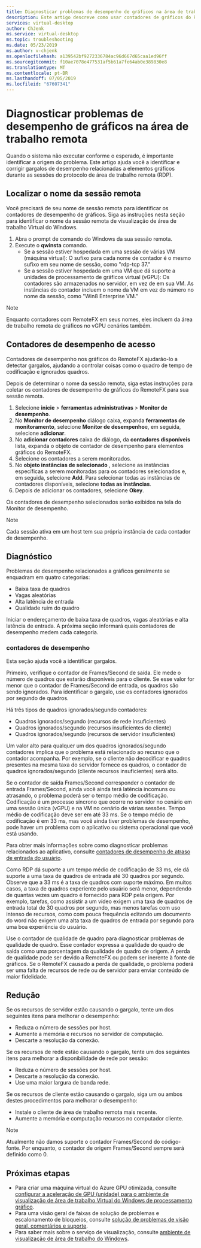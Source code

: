 ```yaml
---
title: Diagnosticar problemas de desempenho de gráficos na área de trabalho remota - Azure
description: Este artigo descreve como usar contadores de gráficos do RemoteFX em sessões de protocolo de área de trabalho remota para diagnosticar problemas de desempenho com gráficos na área de trabalho Virtual do Windows.
services: virtual-desktop
author: ChJenk
ms.service: virtual-desktop
ms.topic: troubleshooting
ms.date: 05/23/2019
ms.author: v-chjenk
ms.openlocfilehash: a139542bf9272336784ac96d667d65caa1ed96ff
ms.sourcegitcommit: f10ae7078e477531af5b61a7fe64ab0e389830e8
ms.translationtype: MT
ms.contentlocale: pt-BR
ms.lasthandoff: 07/05/2019
ms.locfileid: "67607341"
---
```

# <a name="diagnose-graphics-performance-issues-in-remote-desktop"></a>Diagnosticar problemas de desempenho de gráficos na área de trabalho remota

Quando o sistema não executar conforme o esperado, é importante identificar a origem do problema. Este artigo ajuda você a identificar e corrigir gargalos de desempenho relacionadas a elementos gráficos durante as sessões do protocolo de área de trabalho remota (RDP).

## <a name="find-your-remote-session-name"></a>Localizar o nome da sessão remota

Você precisará de seu nome de sessão remota para identificar os contadores de desempenho de gráficos. Siga as instruções nesta seção para identificar o nome da sessão remota de visualização de área de trabalho Virtual do Windows.

1. Abra o prompt de comando do Windows da sua sessão remota.
2. Execute o **qwinsta** comando.
    - Se a sessão estiver hospedada em uma sessão de várias VM (máquina virtual): O sufixo para cada nome de contador é o mesmo sufixo em seu nome de sessão, como "rdp-tcp 37."
    - Se a sessão estiver hospedada em uma VM que dá suporte a unidades de processamento de gráficos virtual (vGPU): Os contadores são armazenados no servidor, em vez de em sua VM. As instâncias do contador incluem o nome da VM em vez do número no nome da sessão, como "Win8 Enterprise VM."

>[!NOTE]
> Enquanto contadores com RemoteFX em seus nomes, eles incluem da área de trabalho remota de gráficos no vGPU cenários também.

## <a name="access-performance-counters"></a>Contadores de desempenho de acesso

Contadores de desempenho nos gráficos do RemoteFX ajudarão-lo a detectar gargalos, ajudando a controlar coisas como o quadro de tempo de codificação e ignorados quadros.

Depois de determinar o nome da sessão remota, siga estas instruções para coletar os contadores de desempenho de gráficos do RemoteFX para sua sessão remota.

1. Selecione **inicie** > **ferramentas administrativas** > **Monitor de desempenho**.
2. No **Monitor de desempenho** diálogo caixa, expanda **ferramentas de monitoramento**, selecione **Monitor de desempenho**e, em seguida, selecione **adicionar**.
3. No **adicionar contadores** caixa de diálogo, da **contadores disponíveis** lista, expanda o objeto de contador de desempenho para elementos gráficos do RemoteFX.
4. Selecione os contadores a serem monitorados.
5. No **objeto instâncias de selecionado** , selecione as instâncias específicas a serem monitoradas para os contadores selecionados e, em seguida, selecione **Add**. Para selecionar todas as instâncias de contadores disponíveis, selecione **todas as instâncias**.
6. Depois de adicionar os contadores, selecione **Okey**.

Os contadores de desempenho selecionados serão exibidos na tela do Monitor de desempenho.

>[!NOTE]
>Cada sessão ativa em um host tem sua própria instância de cada contador de desempenho.

## <a name="diagnosis"></a>Diagnóstico

Problemas de desempenho relacionados a gráficos geralmente se enquadram em quatro categorias:

- Baixa taxa de quadros
- Vagas aleatórias
- Alta latência de entrada
- Qualidade ruim do quadro

Iniciar o endereçamento de baixa taxa de quadros, vagas aleatórias e alta latência de entrada. A próxima seção informará quais contadores de desempenho medem cada categoria.

### <a name="performance-counters"></a>contadores de desempenho

Esta seção ajuda você a identificar gargalos.

Primeiro, verifique o contador de Frames/Second de saída. Ele mede o número de quadros que estarão disponíveis para o cliente. Se esse valor for menor que o contador de Frames/Second de entrada, os quadros são sendo ignorados. Para identificar o gargalo, use os contadores ignorados por segundo de quadros.

Há três tipos de quadros ignorados/segundo contadores:

- Quadros ignorados/segundo (recursos de rede insuficientes)
- Quadros ignorados/segundo (recursos insuficientes do cliente)
- Quadros ignorados/segundo (recursos de servidor insuficientes)

Um valor alto para qualquer um dos quadros ignorados/segundo contadores implica que o problema está relacionado ao recurso que o contador acompanha. Por exemplo, se o cliente não decodificar e quadros presentes na mesma taxa do servidor fornece os quadros, o contador de quadros ignorados/segundo (cliente recursos insuficientes) será alto.

Se o contador de saída Frames/Second corresponder o contador de entrada Frames/Second, ainda você ainda terá latência incomuns ou atrasando, o problema poderá ser o tempo médio de codificação. Codificação é um processo síncrono que ocorre no servidor no cenário em uma sessão única (vGPU) e na VM no cenário de várias sessões. Tempo médio de codificação deve ser em até 33 ms. Se o tempo médio de codificação é em 33 ms, mas você ainda tiver problemas de desempenho, pode haver um problema com o aplicativo ou sistema operacional que você está usando.

Para obter mais informações sobre como diagnosticar problemas relacionados ao aplicativo, consulte [contadores de desempenho de atraso de entrada do usuário](https://docs.microsoft.com/windows-server/remote/remote-desktop-services/rds-rdsh-performance-counters).

Como RDP dá suporte a um tempo médio de codificação de 33 ms, ele dá suporte a uma taxa de quadros de entrada até 30 quadros por segundo. Observe que a 33 ms é a taxa de quadros com suporte máximo. Em muitos casos, a taxa de quadros experiente pelo usuário será menor, dependendo de quantas vezes um quadro é fornecido para RDP pela origem. Por exemplo, tarefas, como assistir a um vídeo exigem uma taxa de quadros de entrada total de 30 quadros por segundo, mas menos tarefas com uso intenso de recursos, como com pouca frequência editando um documento do word não exigem uma alta taxa de quadros de entrada por segundo para uma boa experiência do usuário.

Use o contador de qualidade de quadro para diagnosticar problemas de qualidade de quadro. Esse contador expressa a qualidade do quadro de saída como uma porcentagem da qualidade de quadro de origem. A perda de qualidade pode ser devido a RemoteFX ou podem ser inerente à fonte de gráficos. Se o RemoteFX causado a perda de qualidade, o problema poderá ser uma falta de recursos de rede ou de servidor para enviar conteúdo de maior fidelidade.

## <a name="mitigation"></a>Redução

Se os recursos de servidor estão causando o gargalo, tente um dos seguintes itens para melhorar o desempenho:

- Reduza o número de sessões por host.
- Aumente a memória e recursos no servidor de computação.
- Descarte a resolução da conexão.

Se os recursos de rede estão causando o gargalo, tente um dos seguintes itens para melhorar a disponibilidade de rede por sessão:

- Reduza o número de sessões por host.
- Descarte a resolução da conexão.
- Use uma maior largura de banda rede.

Se os recursos de cliente estão causando o gargalo, siga um ou ambos destes procedimentos para melhorar o desempenho:

- Instale o cliente de área de trabalho remota mais recente.
- Aumente a memória e computação recursos no computador cliente.

> [!NOTE]
> Atualmente não damos suporte o contador Frames/Second do código-fonte. Por enquanto, o contador de origem Frames/Second sempre será definido como 0.

## <a name="next-steps"></a>Próximas etapas

- Para criar uma máquina virtual do Azure GPU otimizada, consulte [configurar a aceleração de GPU (unidade) para o ambiente de visualização de área de trabalho Virtual do Windows de processamento gráfico](https://docs.microsoft.com/azure/virtual-desktop/configure-vm-gpu).
- Para uma visão geral de faixas de solução de problemas e escalonamento de bloqueios, consulte [solução de problemas de visão geral, comentários e suporte](https://docs.microsoft.com/azure/virtual-desktop/troubleshoot-set-up-overview).
- Para saber mais sobre o serviço de visualização, consulte [ambiente de visualização de área de trabalho do Windows](https://docs.microsoft.com/azure/virtual-desktop/environment-setup).
